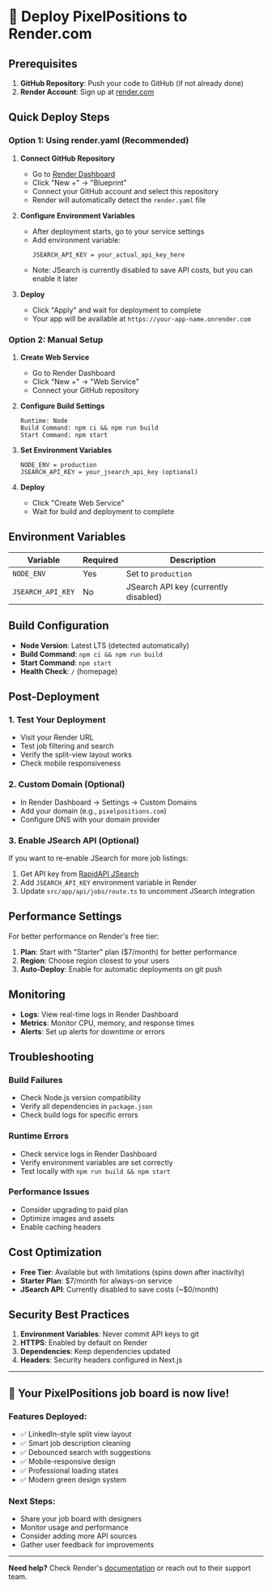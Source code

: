 # 🚀 Deploy PixelPositions to Render.com

## Prerequisites

1. **GitHub Repository**: Push your code to GitHub (if not already done)
2. **Render Account**: Sign up at [render.com](https://render.com)

## Quick Deploy Steps

### Option 1: Using render.yaml (Recommended)

1. **Connect GitHub Repository**
   - Go to [Render Dashboard](https://dashboard.render.com)
   - Click "New +" → "Blueprint"
   - Connect your GitHub account and select this repository
   - Render will automatically detect the `render.yaml` file

2. **Configure Environment Variables**
   - After deployment starts, go to your service settings
   - Add environment variable:
     ```
     JSEARCH_API_KEY = your_actual_api_key_here
     ```
   - Note: JSearch is currently disabled to save API costs, but you can enable it later

3. **Deploy**
   - Click "Apply" and wait for deployment to complete
   - Your app will be available at `https://your-app-name.onrender.com`

### Option 2: Manual Setup

1. **Create Web Service**
   - Go to Render Dashboard
   - Click "New +" → "Web Service"
   - Connect your GitHub repository

2. **Configure Build Settings**
   ```
   Runtime: Node
   Build Command: npm ci && npm run build
   Start Command: npm start
   ```

3. **Set Environment Variables**
   ```
   NODE_ENV = production
   JSEARCH_API_KEY = your_jsearch_api_key (optional)
   ```

4. **Deploy**
   - Click "Create Web Service"
   - Wait for build and deployment to complete

## Environment Variables

| Variable | Required | Description |
|----------|----------|-------------|
| `NODE_ENV` | Yes | Set to `production` |
| `JSEARCH_API_KEY` | No | JSearch API key (currently disabled) |

## Build Configuration

- **Node Version**: Latest LTS (detected automatically)
- **Build Command**: `npm ci && npm run build`
- **Start Command**: `npm start`
- **Health Check**: `/` (homepage)

## Post-Deployment

### 1. Test Your Deployment
- Visit your Render URL
- Test job filtering and search
- Verify the split-view layout works
- Check mobile responsiveness

### 2. Custom Domain (Optional)
- In Render Dashboard → Settings → Custom Domains
- Add your domain (e.g., `pixelpositions.com`)
- Configure DNS with your domain provider

### 3. Enable JSearch API (Optional)
If you want to re-enable JSearch for more job listings:
1. Get API key from [RapidAPI JSearch](https://rapidapi.com/letscrape-6bea/api/jsearch)
2. Add `JSEARCH_API_KEY` environment variable in Render
3. Update `src/app/api/jobs/route.ts` to uncomment JSearch integration

## Performance Settings

For better performance on Render's free tier:

1. **Plan**: Start with "Starter" plan ($7/month) for better performance
2. **Region**: Choose region closest to your users
3. **Auto-Deploy**: Enable for automatic deployments on git push

## Monitoring

- **Logs**: View real-time logs in Render Dashboard
- **Metrics**: Monitor CPU, memory, and response times
- **Alerts**: Set up alerts for downtime or errors

## Troubleshooting

### Build Failures
- Check Node.js version compatibility
- Verify all dependencies in `package.json`
- Check build logs for specific errors

### Runtime Errors
- Check service logs in Render Dashboard
- Verify environment variables are set correctly
- Test locally with `npm run build && npm start`

### Performance Issues
- Consider upgrading to paid plan
- Optimize images and assets
- Enable caching headers

## Cost Optimization

- **Free Tier**: Available but with limitations (spins down after inactivity)
- **Starter Plan**: $7/month for always-on service
- **JSearch API**: Currently disabled to save costs (~$0/month)

## Security Best Practices

1. **Environment Variables**: Never commit API keys to git
2. **HTTPS**: Enabled by default on Render
3. **Dependencies**: Keep dependencies updated
4. **Headers**: Security headers configured in Next.js

---

## 🎉 Your PixelPositions job board is now live!

### Features Deployed:
- ✅ LinkedIn-style split view layout
- ✅ Smart job description cleaning
- ✅ Debounced search with suggestions
- ✅ Mobile-responsive design
- ✅ Professional loading states
- ✅ Modern green design system

### Next Steps:
- Share your job board with designers
- Monitor usage and performance
- Consider adding more API sources
- Gather user feedback for improvements

---

**Need help?** Check Render's [documentation](https://render.com/docs) or reach out to their support team. 
